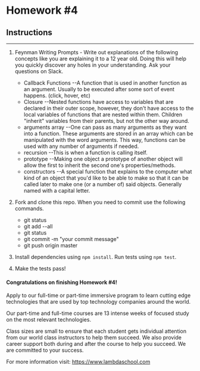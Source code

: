 # Homework #4

## Instructions
---
1. Feynman Writing Prompts - Write out explanations of the following concepts like you are explaining it to a 12 year old.  Doing this will help you quickly discover any holes in your understanding.  Ask your questions on Slack.

	* Callback Functions
	--A function that is used in another function as an argument. Usually to be executed after some sort of event happens. (click, hover, etc)
	* Closure
	--Nested functions have access to variables that are declared in their outer scope, however, they don't have access to the local variables of functions that are nested within them. Children "inherit" variables from their parents, but not the other way around.
	* arguments array
	--One can pass as many arguments as they want into a function. These arguments are stored in an array which can be manipulated with the word arguments. This way, functions can be used with any number of arguments if needed.
	* recursion
	--This is when a function is calling itself.
	* prototype
	--Making one object a prototype of another object will allow the first to inherit the second one's properties/methods.
	* constructors
	--A special function that explains to the computer what kind of an object that you'd like to be able to make so that it can be called later to make one (or a number of) said objects. Generally named with a capital letter.

2. Fork and clone this repo.  When you need to commit use the following commands.

	* git status
	* git add --all
	* git status
	* git commit -m "your commit message"
	* git push origin master

3. Install dependencies using `npm install`.  Run tests using `npm test`.

4. Make the tests pass!



#### Congratulations on finishing Homework #4!
Apply to our full-time or part-time immersive program to learn cutting edge technologies that are used by top technology companies around the world.

Our part-time and full-time courses are 13 intense weeks of focused study on the most relevant technologies.  

Class sizes are small to ensure that each student gets individual attention from our world class instructors to help them succeed.  We also provide career support both during and after the course to help you succeed.  We are committed to your success.

For more information visit: https://www.lambdaschool.com
